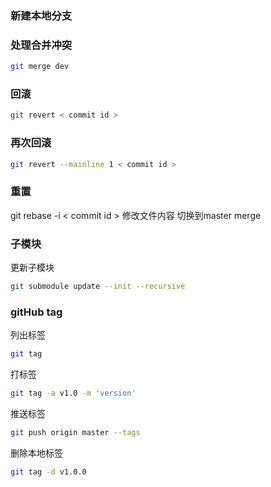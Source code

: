 ### 新建本地分支
### 处理合并冲突
```bash
git merge dev
```
### 回滚
```bash
git revert < commit id >
```
### 再次回滚
```bash
git revert --mainline 1 < commit id >
```
### 重置
git rebase -i < commit id >
修改文件内容
切换到master
merge
### 子模块
更新子模块
```bash
git submodule update --init --recursive
```
### gitHub tag
列出标签
```bash
git tag
```
打标签
```bash
git tag -a v1.0 -m 'version'
```
推送标签
```bash
git push origin master --tags 
```
删除本地标签
```bash
git tag -d v1.0.0
```